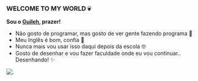 ### WELCOME TO MY WORLD 💀

**Sou o [Guileh](https://www.google.com/search?sca_esv=31a3dd54a4fd3d08&q=nerd+emoji&uds=ADvngMgwOMnDla9PG4tg6PlOjoaJtgGlsVP4iX_HvCIC7eqmW4uckA8Ljb9EjKevoFGvmLK_UBl7XGEe3wNEBbB-O-4USyyh668-5NQdNvieqI1Ij0UXd5ZJ4tP6wiyF2wxfh4AJreIN5fhyPONA7tOGheqK3V9aspj6V5i1ThVr07yV78Vt-m__d_yIDKE9rd4TsDVO_JMuNTINdFKcPvYnWkSQn_kE2kTsxtovq3T2-AGskdOHF5kOqdEGEFqgmHUHoZsgEHARhWlmVv_JCXd6N9bnN5ogkdeomXAEW3kkvBZyPcX8tDozWqjrnl08MetzH12h3YBYbQtdlva1SjPFkKuPg9Mg5Q&udm=2&prmd=isvnmbtz&sa=X&sqi=2&pjf=1&ved=2ahUKEwiJ_IeY15yGAxV7BbkGHdFaANgQtKgLegQIDBAB&biw=1366&bih=641&dpr=1), prazer!**

- Não gosto de programar, mas gosto de ver gente fazendo programa 🤫
- Meu Inglês é bom, confia 🤡
- Nunca mais vou usar isso daqui depois da escola 🤓
- Gosto de desenhar e vou fazer faculdade onde eu vou continuar.. Desenhando! ✨

![.](https://media1.tenor.com/m/ZQiY3sS7IGMAAAAd/angel-angel-devil.gif)
